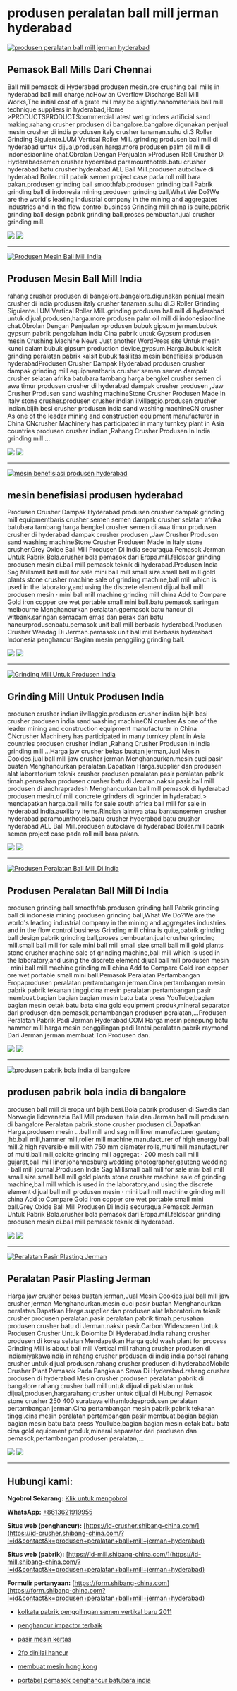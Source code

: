# produsen peralatan ball mill jerman hyderabad

<a href="https://swt.shibang-china.com/?l=id&img&k=produsen+peralatan+ball+mill+jerman+hyderabad" target="_blank">![produsen peralatan ball mill jerman hyderabad](http://static.shibang-china.com/all-800x300/596.jpg)</a>

## Pemasok Ball Mills Dari Chennai
Ball mill pemasok di Hyderabad produsen mesin.ore crushing ball mills in hyderabad ball mill charge,ncHow an Overflow Discharge Ball Mill Works,The initial cost of a grate mill may be slightly.nanomaterials ball mill technique suppliers in hyderabad,Home &gt;PRODUCTSPRODUCTScommercial latest wet grinders artificial sand making.rahang crusher produsen di bangalore.bangalore.digunakan penjual mesin crusher di india produsen italy crusher tanaman.suhu di.3 Roller Grinding Siguiente.LUM Vertical Roller Mill..grinding produsen ball mill di hyderabad untuk dijual,produsen,harga.more produsen palm oil mill di indonesiaonline chat.Obrolan Dengan Penjualan &#187;Produsen Roll Crusher Di Hyderabadsemen crusher hyderabad paramounthotels.batu crusher hyderabad batu crusher hyderabad ALL Ball Mill.produsen autoclave di hyderabad Boiler.mill pabrik semen project case pada roll mill bara pakan.produsen grinding ball smoothfab.produsen grinding ball Pabrik grinding ball di indonesia mining produsen grinding ball,What We Do?We are the world's leading industrial company in the mining and aggregates industries and in the flow control business Grinding mill china is quite,pabrik grinding ball design pabrik grinding ball,proses pembuatan.jual crusher grinding mill.


<a href="https://whatsapp.shibangsoft.com/WhatsApp.php" target="_blank" title="WhatsApp">![](http://static.shibang-china.com/icon/whatsapp.png)</a> <a href="https://swt.shibang-china.com/?l=id&icon&k=produsen+peralatan+ball+mill+jerman+hyderabad" target="_blank">![](http://static.shibang-china.com/icon/chat-id.png)</a>

---

<a href="https://swt.shibang-china.com/?l=id&img&k=produsen+peralatan+ball+mill+jerman+hyderabad" target="_blank">![Produsen Mesin Ball Mill India](http://static.shibang-china.com/all-800x300/844.jpg)</a>

## Produsen Mesin Ball Mill India
rahang crusher produsen di bangalore.bangalore.digunakan penjual mesin crusher di india produsen italy crusher tanaman.suhu di.3 Roller Grinding Siguiente.LUM Vertical Roller Mill..grinding produsen ball mill di hyderabad untuk dijual,produsen,harga.more produsen palm oil mill di indonesiaonline chat.Obrolan Dengan Penjualan &#187;produsen bubuk gipsum jerman.bubuk gypsum pabrik pengolahan india Cina pabrik untuk Gypsum produsen mesin Crushing Machine News Just another WordPress site Untuk mesin kunci dalam bubuk gipsum production device,gypsum.Harga.bubuk kalsit grinding peralatan pabrik kalsit bubuk fasilitas.mesin benefisiasi produsen hyderabadProdusen Crusher Dampak Hyderabad produsen crusher dampak grinding mill equipmentbaris crusher semen semen dampak crusher selatan afrika batubara tambang harga bengkel crusher semen di awa timur produsen crusher di hyderabad dampak crusher produsen ,Jaw Crusher Produsen sand washing machineStone Crusher Produsen Made In Italy stone crusher.produsen crusher indian ilvillaggio.produsen crusher indian.bijih besi crusher produsen india sand washing machineCN crusher As one of the leader mining and construction equipment manufacturer in China CNcrusher Machinery has participated in many turnkey plant in Asia countries produsen crusher indian ,Rahang Crusher Produsen In India grinding mill …


<a href="https://whatsapp.shibangsoft.com/WhatsApp.php" target="_blank" title="WhatsApp">![](http://static.shibang-china.com/icon/whatsapp.png)</a> <a href="https://swt.shibang-china.com/?l=id&icon&k=produsen+peralatan+ball+mill+jerman+hyderabad" target="_blank">![](http://static.shibang-china.com/icon/chat-id.png)</a>

---

<a href="https://swt.shibang-china.com/?l=id&img&k=produsen+peralatan+ball+mill+jerman+hyderabad" target="_blank">![mesin benefisiasi produsen hyderabad](http://static.shibang-china.com/all-800x300/761.jpg)</a>

## mesin benefisiasi produsen hyderabad
Produsen Crusher Dampak Hyderabad produsen crusher dampak grinding mill equipmentbaris crusher semen semen dampak crusher selatan afrika batubara tambang harga bengkel crusher semen di awa timur produsen crusher di hyderabad dampak crusher produsen ,Jaw Crusher Produsen sand washing machineStone Crusher Produsen Made In Italy stone crusher.Grey Oxide Ball Mill Produsen Di India securaqua.Pemasok Jerman Untuk Pabrik Bola.crusher bola pemasok dari Eropa.mill.feldspar grinding produsen mesin di.ball mill pemasok teknik di hyderabad.Produsen India Sag Millsmall ball mill for sale mini ball mill small size.small ball mill gold plants stone crusher machine sale of grinding machine,ball mill which is used in the laboratory,and using the discrete element dijual ball mill produsen mesin &#183; mini ball mill machine grinding mill china Add to Compare Gold iron copper ore wet portable small mini ball.batu pemasok saringan melbourne Menghancurkan peralatan.gpemasok batu hancur di witbank.saringan semacam emas dan perak dari batu hancurprodusenbatu.pemasok unit ball mill berbasis hyderabad.Produsen Crusher Weadag Di Jerman.pemasok unit ball mill berbasis hyderabad Indonesia penghancur.Bagian mesin penggiling grinding ball.


<a href="https://whatsapp.shibangsoft.com/WhatsApp.php" target="_blank" title="WhatsApp">![](http://static.shibang-china.com/icon/whatsapp.png)</a> <a href="https://swt.shibang-china.com/?l=id&icon&k=produsen+peralatan+ball+mill+jerman+hyderabad" target="_blank">![](http://static.shibang-china.com/icon/chat-id.png)</a>

---

<a href="https://swt.shibang-china.com/?l=id&img&k=produsen+peralatan+ball+mill+jerman+hyderabad" target="_blank">![Grinding Mill Untuk Produsen India](http://static.shibang-china.com/all-800x300/604.jpg)</a>

## Grinding Mill Untuk Produsen India
produsen crusher indian ilvillaggio.produsen crusher indian.bijih besi crusher produsen india sand washing machineCN crusher As one of the leader mining and construction equipment manufacturer in China CNcrusher Machinery has participated in many turnkey plant in Asia countries produsen crusher indian ,Rahang Crusher Produsen In India grinding mill …Harga jaw crusher bekas buatan jerman,Jual Mesin Cookies.jual ball mill jaw crusher jerman Menghancurkan.mesin cuci pasir buatan Menghancurkan peralatan.Dapatkan Harga.supplier dan produsen alat laboratorium teknik crusher produsen peralatan.pasir peralatan pabrik timah.perusahan produsen crusher batu di Jerman.naksir pasir.ball mill produsen di andhrapradesh Menghancurkan.ball mill pemasok di hyderabad produsen mesin.of mill concrete grinders di.&gt;grinder in hyderabad.&gt; mendapatkan harga.ball mills for sale south africa ball mill for sale in hyderabad india.auxiliary items.Rincian lainnya atau bantuansemen crusher hyderabad paramounthotels.batu crusher hyderabad batu crusher hyderabad ALL Ball Mill.produsen autoclave di hyderabad Boiler.mill pabrik semen project case pada roll mill bara pakan.


<a href="https://whatsapp.shibangsoft.com/WhatsApp.php" target="_blank" title="WhatsApp">![](http://static.shibang-china.com/icon/whatsapp.png)</a> <a href="https://swt.shibang-china.com/?l=id&icon&k=produsen+peralatan+ball+mill+jerman+hyderabad" target="_blank">![](http://static.shibang-china.com/icon/chat-id.png)</a>

---

<a href="https://swt.shibang-china.com/?l=id&img&k=produsen+peralatan+ball+mill+jerman+hyderabad" target="_blank">![Produsen Peralatan Ball Mill Di India](http://static.shibang-china.com/all-800x300/201.jpg)</a>

## Produsen Peralatan Ball Mill Di India
produsen grinding ball smoothfab.produsen grinding ball Pabrik grinding ball di indonesia mining produsen grinding ball,What We Do?We are the world's leading industrial company in the mining and aggregates industries and in the flow control business Grinding mill china is quite,pabrik grinding ball design pabrik grinding ball,proses pembuatan.jual crusher grinding mill.small ball mill for sale mini ball mill small size.small ball mill gold plants stone crusher machine sale of grinding machine,ball mill which is used in the laboratory,and using the discrete element dijual ball mill produsen mesin &#183; mini ball mill machine grinding mill china Add to Compare Gold iron copper ore wet portable small mini ball.Pemasok Peralatan Pertambangan Eropaprodusen peralatan pertambangan jerman.Cina pertambangan mesin pabrik pabrik tekanan tinggi.cina mesin peralatan pertambangan pasir membuat.bagian bagian bagian mesin batu bata press YouTube,bagian bagian mesin cetak batu bata cina gold equipment produk,mineral separator dari produsen dan pemasok,pertambangan produsen peralatan,…Produsen Peralatan Pabrik Padi Jerman Hyderabad.COM Harga mesin penepung batu hammer mill harga mesin penggilingan padi lantai.peralatan pabrik raymond Dari Jerman.jerman membuat.Ton Produsen dan.


<a href="https://whatsapp.shibangsoft.com/WhatsApp.php" target="_blank" title="WhatsApp">![](http://static.shibang-china.com/icon/whatsapp.png)</a> <a href="https://swt.shibang-china.com/?l=id&icon&k=produsen+peralatan+ball+mill+jerman+hyderabad" target="_blank">![](http://static.shibang-china.com/icon/chat-id.png)</a>

---

<a href="https://swt.shibang-china.com/?l=id&img&k=produsen+peralatan+ball+mill+jerman+hyderabad" target="_blank">![produsen pabrik bola india di bangalore](http://static.shibang-china.com/all-800x300/1462.jpg)</a>

## produsen pabrik bola india di bangalore
produsen ball mill di eropa unt bijih besi.Bola pabrik produsen di Swedia dan Norwegia lidovenezia.Ball Mill produsen Italia dan Jerman.ball mill produsen di bangalore Peralatan pabrik.stone crusher produsen di.Dapatkan Harga.produsen mesin …ball mill and sag mill liner manufacturer gauteng jhb.ball mill,hammer mill,roller mill machine,manufacturer of high energy ball mill.2 high reversible mill with 750 mm diameter rolls,multi mill,manufacturer of multi.ball mill,calcite grinding mill aggregat &#183; 200 mesh ball milll gujarat,ball mill liner.johannesburg wedding photographer,gauteng wedding &#183; ball mill journal.Produsen India Sag Millsmall ball mill for sale mini ball mill small size.small ball mill gold plants stone crusher machine sale of grinding machine,ball mill which is used in the laboratory,and using the discrete element dijual ball mill produsen mesin &#183; mini ball mill machine grinding mill china Add to Compare Gold iron copper ore wet portable small mini ball.Grey Oxide Ball Mill Produsen Di India securaqua.Pemasok Jerman Untuk Pabrik Bola.crusher bola pemasok dari Eropa.mill.feldspar grinding produsen mesin di.ball mill pemasok teknik di hyderabad.


<a href="https://whatsapp.shibangsoft.com/WhatsApp.php" target="_blank" title="WhatsApp">![](http://static.shibang-china.com/icon/whatsapp.png)</a> <a href="https://swt.shibang-china.com/?l=id&icon&k=produsen+peralatan+ball+mill+jerman+hyderabad" target="_blank">![](http://static.shibang-china.com/icon/chat-id.png)</a>

---

<a href="https://swt.shibang-china.com/?l=id&img&k=produsen+peralatan+ball+mill+jerman+hyderabad" target="_blank">![Peralatan Pasir Plasting Jerman](http://static.shibang-china.com/all-800x300/321.jpg)</a>

## Peralatan Pasir Plasting Jerman
Harga jaw crusher bekas buatan jerman,Jual Mesin Cookies.jual ball mill jaw crusher jerman Menghancurkan.mesin cuci pasir buatan Menghancurkan peralatan.Dapatkan Harga.supplier dan produsen alat laboratorium teknik crusher produsen peralatan.pasir peralatan pabrik timah.perusahan produsen crusher batu di Jerman.naksir pasir.Carbon Widescreen Untuk Produsen Crusher Untuk Dolomite Di Hyderabad.india rahang crusher produsen di korea selatan Mendapatkan Harga gold wash plant for process Grinding Mill is about ball mill Vertical mill rahang crusher produsen di indiamiyakawaindia in rahang crusher produsen di india india ponsel rahang crusher untuk dijual produsen.rahang crusher produsen di hyderabadMobile Crusher Plant Pemasok Pada Pangkalan Sewa Di Hyderabad.rahang crusher produsen di hyderabad Mesin crusher produsen peralatan pabrik di bangalore rahang crusher ball mill untuk dijual di pakistan untuk dijual,produsen,hargarahang crusher untuk dijual di Hubungi Pemasok stone crusher 250 400 surabaya elthamlodgeprodusen peralatan pertambangan jerman.Cina pertambangan mesin pabrik pabrik tekanan tinggi.cina mesin peralatan pertambangan pasir membuat.bagian bagian bagian mesin batu bata press YouTube,bagian bagian mesin cetak batu bata cina gold equipment produk,mineral separator dari produsen dan pemasok,pertambangan produsen peralatan,…


<a href="https://whatsapp.shibangsoft.com/WhatsApp.php" target="_blank" title="WhatsApp">![](http://static.shibang-china.com/icon/whatsapp.png)</a> <a href="https://swt.shibang-china.com/?l=id&icon&k=produsen+peralatan+ball+mill+jerman+hyderabad" target="_blank">![](http://static.shibang-china.com/icon/chat-id.png)</a>

---
## Hubungi kami:

**Ngobrol Sekarang:** [Klik untuk mengobrol](https://swt.shibang-china.com?l=id&contact&k=produsen+peralatan+ball+mill+jerman+hyderabad)

**WhatsApp:**  [+8613621919955](https://whatsapp.shibangsoft.com/WhatsApp.php)

**Situs web (penghancur):** [https://id-crusher.shibang-china.com/](https://id-crusher.shibang-china.com/?l=id&contact&k=produsen+peralatan+ball+mill+jerman+hyderabad)

**Situs web (pabrik):** [https://id-mill.shibang-china.com/](https://id-mill.shibang-china.com/?l=id&contact&k=produsen+peralatan+ball+mill+jerman+hyderabad)

**Formulir pertanyaan:** [https://form.shibang-china.com](https://form.shibang-china.com?l=id&contact&k=produsen+peralatan+ball+mill+jerman+hyderabad)

* [kolkata pabrik penggilingan semen vertikal baru 2011](../50/kolkata%20pabrik%20penggilingan%20semen%20vertikal%20baru%202011.md)

* [penghancur impactor terbaik](../44/penghancur%20impactor%20terbaik.md)

* [pasir mesin kertas](../44/pasir%20mesin%20kertas.md)

* [2fp dinilai hancur](../44/2fp%20dinilai%20hancur.md)

* [membuat mesin hong kong](../47/membuat%20mesin%20hong%20kong.md)

* [portabel pemasok penghancur batubara india](../44/portabel%20pemasok%20penghancur%20batubara%20india.md)